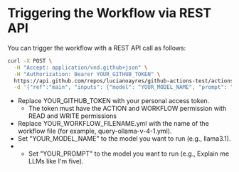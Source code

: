 # Triggering the Workflow via REST API
You can trigger the workflow with a REST API call as follows:

```bash
curl -X POST \
  -H "Accept: application/vnd.github+json" \
  -H "Authorization: Bearer YOUR_GITHUB_TOKEN" \
  https://api.github.com/repos/lucianoayres/github-actions-test/actions/workflows/YOUR_WORKFLOW_FILENAME/dispatches \
  -d '{"ref":"main", "inputs": {"model": "YOUR_MODEL_NAME", "prompt": "YOUR_PROMPT"}}'
```

- Replace YOUR_GITHUB_TOKEN with your personal access token.
  - The token must have the ACTION and WORKFLOW permission with READ and WRITE permissions 
- Replace YOUR_WORKFLOW_FILENAME.yml with the name of the workflow file (for example, query-ollama-v-4-1.yml).
- Set "YOUR_MODEL_NAME" to the model you want to run (e.g., llama3.1).
- - Set "YOUR_PROMPT" to the model you want to run (e.g., Explain me LLMs like I'm five).
